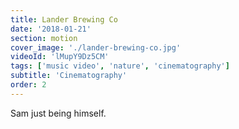 ```yaml
---
title: Lander Brewing Co
date: '2018-01-21'
section: motion
cover_image: './lander-brewing-co.jpg'
videoId: 'lMupY9Dz5CM'
tags: ['music video', 'nature', 'cinematography']
subtitle: 'Cinematography'
order: 2
---
```


Sam just being himself.
